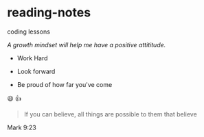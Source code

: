 # reading-notes
coding lessons

*A growth mindset will help me have a positive attititude.*

- Work Hard

- Look forward
 
- Be proud of how far you've come

😃 
👍


> If you can believe, all things are possible to them that believe

Mark 9:23
